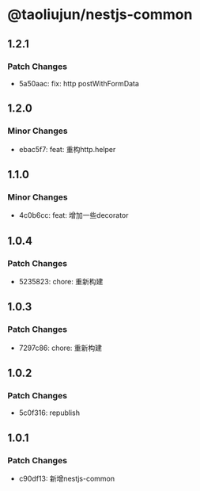 # @taoliujun/nestjs-common

## 1.2.1

### Patch Changes

-   5a50aac: fix: http postWithFormData

## 1.2.0

### Minor Changes

-   ebac5f7: feat: 重构http.helper

## 1.1.0

### Minor Changes

-   4c0b6cc: feat: 增加一些decorator

## 1.0.4

### Patch Changes

-   5235823: chore: 重新构建

## 1.0.3

### Patch Changes

-   7297c86: chore: 重新构建

## 1.0.2

### Patch Changes

-   5c0f316: republish

## 1.0.1

### Patch Changes

-   c90df13: 新增nestjs-common
